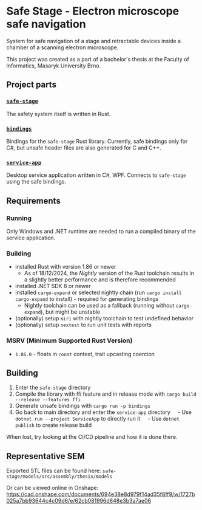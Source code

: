 # Safe Stage - Electron microscope safe navigation

System for safe navigation of a stage and retractable devices inside a chamber of a scanning electron microscope.

This project was created as a part of a bachelor's thesis at the Faculty of Informatics, Masaryk University Brno.


## Project parts

### [`safe-stage`](safe-stage/README.md)

The safety system itself is written in Rust.

### [`bindings`](bindings/README.md)

Bindings for the `safe-stage` Rust library. Currently, safe bindings only for C#, but unsafe header files are also generated for C and C++.

### [`service-app`](bindings/README.md)

Desktop service application written in C#, WPF. Connects to `safe-stage` using the safe bindings.


## Requirements

### Running

Only Windows and .NET runtime are needed to run a compiled binary of the service application.

### Building

- installed Rust with version 1.86 or newer
  - As of 18/12/2024, the *Nightly* version of the Rust toolchain results in a slightly better performance and is therefore recommended
- installed .NET SDK 8 or newer
- installed `cargo-expand` or selected nightly chain (run `cargo install cargo-expand` to install) - required for generating bindings
  - Nightly toolchain can be used as a fallback (running without `cargo-expand`), but might be unstable
- (optionally) setup `miri` with nightly toolchain to test undefined behavior
- (optionally) setup `nextest` to run unit tests with reports

### MSRV (Minimum Supported Rust Version)

- `1.86.0` - floats in `const` context, trait upcasting coercion


## Building

1. Enter the `safe-stage` directory
2. Compile the library with ffi feature and in release mode with `cargo build --release --features ffi`
3. Generate unsafe bindings with `cargo run -p bindings`
4. Go back to main directory and enter the `service-app` directory
    - Use `dotnet run --project ServiceApp` to directly run it
    - Use `dotnet publish` to create release build

When lost, try looking at the CI/CD pipeline and how it is done there.


## Representative SEM

Exported STL files can be found here: `safe-stage/models/src/assembly/thesis/models`

Or can be viewed online in Onshape: https://cad.onshape.com/documents/694e38e8d979f14ad35f8ff9/w/1727b025a7bb93644c4c09d6/e/62cb081996d848e3b3a7ae06
